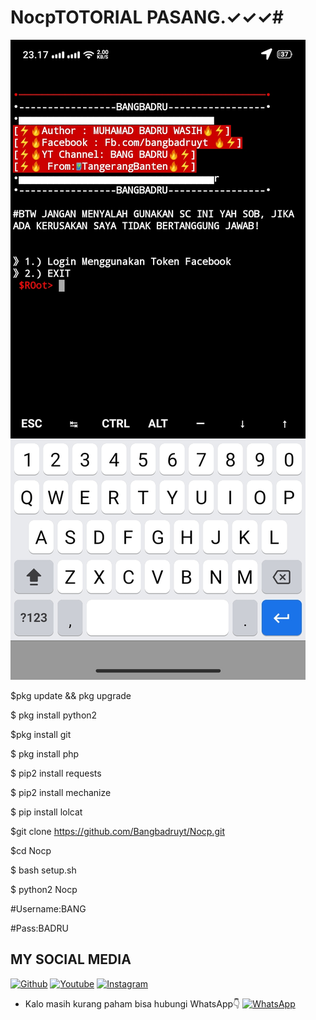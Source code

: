 # NocpTOTORIAL PASANG.✓✓✓#

<img src="https://github.com/Bangbadruyt/Nocp/blob/main/Screenshot_2020-12-22-23-17-43-51_84d3000e3f4017145260f7618db1d683.jpg" />

$pkg update && pkg upgrade

$ pkg install python2

$pkg install git 

$ pkg install php

$ pip2 install requests

$ pip2 install mechanize

$ pip install lolcat

$git clone https://github.com/Bangbadruyt/Nocp.git

$cd Nocp

$ bash setup.sh

$ python2 Nocp

#Username:BANG
 
 #Pass:BADRU



## MY SOCIAL MEDIA
[![Github](https://img.shields.io/badge/Github-Ikuti-green?style=for-the-badge&logo=github)](https://github.com/Bangbadruyt/)
[![Youtube](https://img.shields.io/badge/Youtube-Subscribe-green?style=for-the-badge&logo=Youtube)](https://youtube.com/channel/UCq-o0evjeKqFNDOFfOFSOhg)
[![Instagram](https://img.shields.io/badge/Instagram-Ikuti-green?style=for-the-badge&logo=instagram)](https://Instagram.com/balerombeng_id)
* Kalo masih kurang paham bisa hubungi WhatsApp👇
[![WhatsApp](https://img.shields.io/badge/whatsapp-Hubungi-brightgreen?style=for-the-badge&logo=whatsapp)](https://wa.me/628811403654?text=Asalamualaikum+bang)
